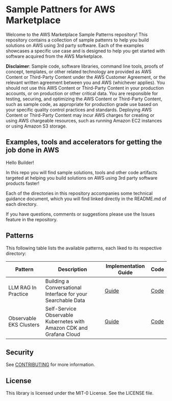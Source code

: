 # Sample Pattners for AWS Marketplace

Welcome to the AWS Marketplace Sample Patterns repository! This repository contains a collection of sample pattenrs to help
you build solutions on AWS using 3rd party software. Each of the examples showcases a specific use case and is designed to
help you get started with software acquired from the AWS Marketplace.

**Disclaimer**: Sample code, software libraries, command line tools, proofs of concept, templates,
or other related technology are provided as AWS Content or Third-Party Content under the AWS Customer Agreement,
or the relevant written agreement between you and AWS (whichever applies). You should not use this AWS Content or
Third-Party Content in your production accounts, or on production or other critical data. You are responsible for testing,
securing, and optimizing the AWS Content or Third-Party Content, such as sample code, as appropriate for production grade
use based on your specific quality control practices and standards. Deploying AWS Content or Third-Party Content may incur
AWS charges for creating or using AWS chargeable resources, such as running Amazon EC2 instances or using Amazon S3 storage.

## Examples, tools and accelerators for getting the job done in AWS

Hello Builder!

In this repo you will find sample solutions, tools and other code artifacts targeted at helping you build solutions on
AWS using 3rd party software products faster!

Each of the directories in this repository accompanies some technical guidance document, which you will find linked directly
in the README.md of each directory.

If you have questions, comments or suggestions please use the Issues feature in the repository.

## Patterns

This following table lists the available patterns, each liked to its respective directory:

| Pattern | Description | Implementation Guide | Code |
| ------- | ----------- | -------------------- | ---- |
| LLM RAG In Practice | Building a Conversational Interface for your Searchable Data | [Guide](https://aws.amazon.com/marketplace/build-learn/data-analytics/llm-rag-in-practice-conversational-interface-for-searchable-data) | [Code](llm-rag-in-practice) |
| Observable EKS Clusters | Self-Service Observable Kubernetes with Amazon CDK and Grafana Cloud | [Guide](https://aws.amazon.com/marketplace/build-learn/application-performance-monitoring-observability/building-observable-amazon-eks-clusters-with-amazon-cdk-and-grafana-cloud) | [Code](observable-self-service-eks) |


## Security

See [CONTRIBUTING](CONTRIBUTING.md#security-issue-notifications) for more information.

## License

This library is licensed under the MIT-0 License. See the LICENSE file.

